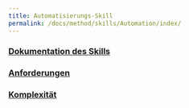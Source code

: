 ```yaml
---
title: Automatisierungs-Skill
permalink: /docs/method/skills/Automation/index/
---
```


### [Dokumentation des Skills](doc.md)
### [Anforderungen](requirements.md)
### [Komplexität](complexity.md)